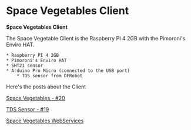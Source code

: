 # Space Vegetables Client

**Space Vegetables Client** 



The Space Vegetable Client is the Raspberry PI 4 2GB with the Pimoroni's Enviro HAT. 

	* Raspberry PI 4 2GB
	* Pimoroni's Enviro HAT
	* SHT21 sensor
	* Arduino Pro Micro (connected to the USB port)
		* TDS sensor from DFRobot

Here's the posts about the Client

[Space Vegetables - #20](https://www.element14.com/community/community/design-challenges/1-meter-of-pi/blog/2020/12/18/space-vegetables-19-software-4-client)

[TDS Sensor - #19](https://www.element14.com/community/community/design-challenges/1-meter-of-pi/blog/2020/12/22/space-vegetables-19-software-4-client-0-tds)

[Space Vegetables WebServices](https://www.element14.com/community/community/design-challenges/1-meter-of-pi/blog/2020/11/25/space-vegetables-9-software-1-client-and-webservices)

